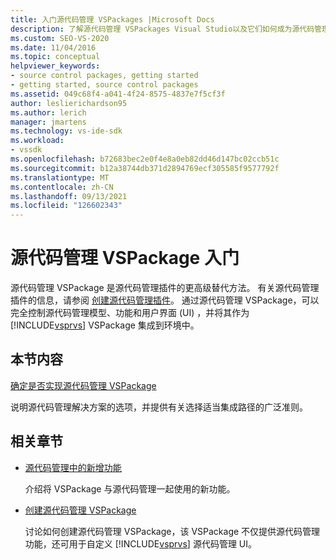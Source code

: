 ```yaml
---
title: 入门源代码管理 VSPackages |Microsoft Docs
description: 了解源代码管理 VSPackages Visual Studio以及它们如何成为源代码管理插件的更高级替代方法。
ms.custom: SEO-VS-2020
ms.date: 11/04/2016
ms.topic: conceptual
helpviewer_keywords:
- source control packages, getting started
- getting started, source control packages
ms.assetid: 049c68f4-a041-4f24-8575-4837e7f5cf3f
author: leslierichardson95
ms.author: lerich
manager: jmartens
ms.technology: vs-ide-sdk
ms.workload:
- vssdk
ms.openlocfilehash: b72683bec2e0f4e8a0eb82dd46d147bc02ccb51c
ms.sourcegitcommit: b12a38744db371d2894769ecf305585f9577792f
ms.translationtype: MT
ms.contentlocale: zh-CN
ms.lasthandoff: 09/13/2021
ms.locfileid: "126602343"
---
```

# <a name="get-started-with-source-control-vspackages"></a>源代码管理 VSPackage 入门

源代码管理 VSPackage 是源代码管理插件的更高级替代方法。 有关源代码管理插件的信息，请参阅 [创建源代码管理插件](../../extensibility/internals/creating-a-source-control-plug-in.md)。 通过源代码管理 VSPackage，可以完全控制源代码管理模型、功能和用户界面 (UI) ，并将其作为 [!INCLUDE[vsprvs](../../code-quality/includes/vsprvs_md.md)] VSPackage 集成到环境中。

## <a name="in-this-section"></a>本节内容

[确定是否实现源代码管理 VSPackage](../../extensibility/internals/determining-whether-to-implement-a-source-control-vspackage.md)

说明源代码管理解决方案的选项，并提供有关选择适当集成路径的广泛准则。

## <a name="related-sections"></a>相关章节

- [源代码管理中的新增功能](../../extensibility/internals/what-s-new-in-source-control.md)

   介绍将 VSPackage 与源代码管理一起使用的新功能。

- [创建源代码管理 VSPackage](../../extensibility/internals/creating-a-source-control-vspackage.md)

   讨论如何创建源代码管理 VSPackage，该 VSPackage 不仅提供源代码管理功能，还可用于自定义 [!INCLUDE[vsprvs](../../code-quality/includes/vsprvs_md.md)] 源代码管理 UI。
